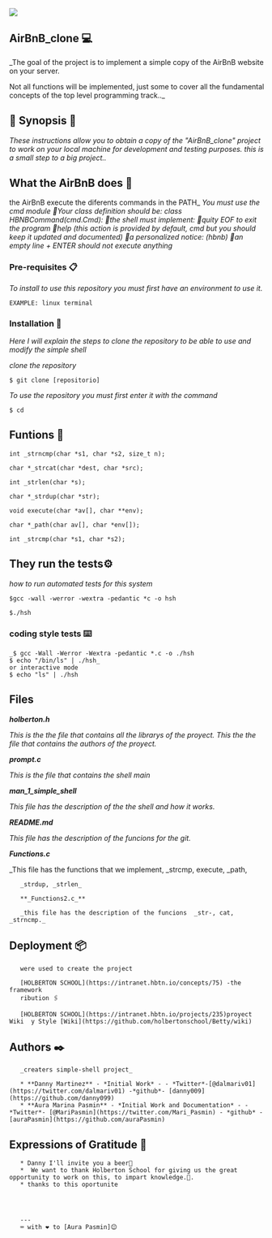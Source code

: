 ![](https://camo.githubusercontent.com/9ebbf60e208b031d4dcf7db6ffc19fe0339d0ff3/68747470733a2f2f692e6962622e636f2f64354e38354e682f68626e622e706e67)

## AirBnB_clone 💻

_The goal of the project is to implement a simple copy of the AirBnB website on your server.

Not all functions will be implemented, just some to cover all the fundamental concepts of 
the top level programming track.._

## 🎈 Synopsis 🎈

_These instructions allow you to obtain a copy of the "AirBnB_clone" project to work on your 
local machine for development and testing purposes.
this is a small step to a big project.._

## What the AirBnB does 🦐

the AirBnB execute the diferents commands in the PATH_
_You must use the cmd module_
       _🔴Your class definition should be: class HBNBCommand(cmd.Cmd):
	🔴the shell must implement:
	🔴quity EOF to exit the program
	🔴help (this action is provided by default, cmd but you should keep it updated and documented)
	🔴a personalized notice: (hbnb)
	🔴an empty line + ENTER should not execute anything_
### Pre-requisites 📋

_To install to use this repository you must first have an environment to use it._

```
EXAMPLE: linux terminal
```


### Installation 🔧

_Here I will explain the steps to clone the repository to be able to use and modify the simple shell_

_clone the repository_

```
$ git clone [repositorio]
```

_To use the repository you must first enter it with the command_

```
$ cd
```

## Funtions 🔩
```
int _strncmp(char *s1, char *s2, size_t n);

char *_strcat(char *dest, char *src);

int _strlen(char *s);

char *_strdup(char *str);

void execute(char *av[], char **env);

char *_path(char av[], char *env[]);

int _strcmp(char *s1, char *s2);
```
## They run the tests⚙️

_how to run automated tests for this system_

```
$gcc -wall -werror -wextra -pedantic *c -o hsh

$./hsh
```
### coding style tests ⌨️
```
_$ gcc -Wall -Werror -Wextra -pedantic *.c -o ./hsh
$ echo "/bin/ls" | ./hsh_
or interactive mode
$ echo "ls" | ./hsh
```
## Files

**_holberton.h_**

_This is the the file that contains  all  the  librarys  of  the  proyect.
This the the file that contains the authors of the proyect._

**_prompt.c_**      

_This is the file that contains the shell main_

**_man_1_simple_shell_**

_This file has the description of the the shell and how it works._

**_README.md_**

_This file has the description of the funcions for the git._

**_Functions.c_** 

_This  file has the functions that we implement, _strcmp, execute, _path,

       _strdup, _strlen_

       **_Functions2.c_**

       _this file has the description of the funcions  _str‐, cat, _strncmp._


## Deployment 📦
       were used to create the project

       [HOLBERTON SCHOOL](https://intranet.hbtn.io/concepts/75) -the framework
       ribution 🖇️

       [HOLBERTON SCHOOL](https://intranet.hbtn.io/projects/235)proyect  Wiki  y Style [Wiki](https://github.com/holbertonschool/Betty/wiki)

## Authors ✒️

       _creaters simple-shell project_

       * **Danny Martinez** - *Initial Work* - - *Twitter*-[@dalmariv01](https://twitter.com/dalmariv01) -*github*- [danny009](https://github.com/danny099)
       * **Aura Marina Pasmin** - *Initial Work and Documentation* - -*Twitter*- [@MariPasmin](https://twitter.com/Mari_Pasmin) - *github* - [auraPasmin](https://github.com/auraPasmin)



## Expressions of Gratitude 🎁

       * Danny I'll invite you a beer🍺
       *  We want to thank Holberton School for giving us the great opportunity to work on this, to impart knowledge.🐙.
       * thanks to this oportunite




       ---
       ⌨️ with ❤️ to [Aura Pasmin]😊
